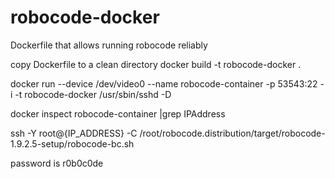 # robocode-docker
Dockerfile that allows running robocode reliably

copy Dockerfile to a clean directory
docker build -t robocode-docker .

docker run --device /dev/video0 --name robocode-container -p 53543:22 -i -t robocode-docker /usr/sbin/sshd -D

docker inspect robocode-container |grep IPAddress

ssh -Y root@{IP_ADDRESS} -C /root/robocode.distribution/target/robocode-1.9.2.5-setup/robocode-bc.sh

password is r0b0c0de

